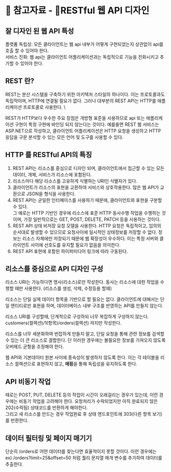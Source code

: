 # 🔸 참고자료 - RESTful 웹 API 디자인

## 잘 디자인 된 웹 API 특성

플랫폼 독립성: 모든 클라이언트는 웹 api 내부가 어떻게 구현되었는지 상관없이  api를 호출 할 수 있어야 한다.\
서비스 진화: 웹 api는 클라이언트 어플리케이션과는 독립적으로 기능을  진화시키고 추가할 수 있어야 한다.

## REST 란?

REST는 분산 시스템을 구축하기 위한 아키텍처 스타일의 하나이다. 이는 프로토콜과도 독립적이며, HTTP에 연결될 필요가 없다. 그러나 대부분의 REST API는 HTTP를 애플리케이션 프로토콜로 사용한다. \


REST가 HTTP보다 우수한 주요 장점은 개방형 표준을 사용하므로 api 또는 애플리케이션 구현이 특정 구현에 바인딩 되지 않는다는 것이다. 예를들면 REST 웹 서비스는 ASP.NET으로 작성하고, 클라이언트 어플리케이션은 HTTP 요청을 생성하고 HTTP 응답을 구문 분석할 수 있는 모든 언어 및 도구를 사용할 수 있다.

## HTTP 를 RESTful API의 특징

1. REST API는 리소스를 중심으로 디자인 되며, 클라이언트에서 접근할 수 있는 모든 데이터, 개체, 서비스가 리소스에 포함된다.
2. 리소스마다 해당 리소스를 고유하게 식별하는 URI인 식별자가 있다.
3. 클라이언트가 리소스의 표현을 교환하여 서비스와 상호작용한다. 많은 웹 API가 교환으로 JSON을 형식을 사용한다.
4. REST API는 균일한 인터페이스를 사용하기 때문에, 클라이언트와 표현을 구분할 수 있다.\
   그 예로는 HTTP 기반인 경우에 리소스에 표준 HTTP 동사수행 작업을 수행하는 것이며, 가장 일반적으로는 GET, POST, DELETE, PATCH 등을 사용하는 것이다.
5. REST API 상태 비저장 요청 모델을 사용한다. HTTP 요청은 독립적이고, 임의의 순서대로 발생할 수 있으므로 요청사이에 일시적인 상태정보를 저장할 수 없다. 정보는 리소스 자체에만 저장되기 때문에 웹 확장성이 우수하다. 이는 특정 서버와 클라이언트 사이에 선호도를 유지할 필요가 없음을 의미한다.
6. REST API 표현에 포함된 하이퍼미디어 링크에 따라 구동된다.

## 리소스를 중심으로 API 디자인 구성

리소스 URI는 가능하다면 명사(리소스)로만 작성한다. 동사는 리소스에 대한 작업을 수행할 때만 사용한다. (리소스를 생성, 삭제, 수정등을 할때)

리소스는 단일 실제 데이터 항목을 기반으로 할 필요는 없다. 클라이언트에 대해서는 단일 엔티티로만 표현을 하며, 데이터베이스 내부 구조를 반영하는 API를 만들지 않는다.

리소스 URI를 구성할때, 단계적으로 구성하되 너무 복잡하게 구성하지 않는다.\
customers(컬렉션)/1(항목)/orders(컬렉션) 까지만 작성한다.

리소스를 너무 세분화하여 번잡하게 만들지 말고, 단일 요청을 통해 관련 정보를 검색할 수 있는 더 큰 리소스로 결합한다. 단 이러한 경우에는 불필요한 정보를 가져오지 않도록 오버헤드 균형을 조정해야 한다.

웹 API와 기본데이터 원본 사이에 종속성이 발생하지 않도록 한다. 이는  각 테이블을 리소스 컬렉션으로 표현하지 않고, **매핑**을 통해 독립성을 유지하도록 한다.

## API 비동기 작업

때로는 POST, PUT, DELETE 등의 작업이 시간이 오래걸리는 경우가 있는데, 이런 경우에는 비동기 작업을 고려해야 한다. 요청처리가 수락되었지만 아직 완료되지 않은 202(수락됨) 상태코드를 반환하게 해야한다.\
그리고 새 리소스를 만드는 경우 작업완료 후 상태 엔드포인트에 303(다른 항목 보기)를 반환한다.

## 데이터 필터링 및 페이지 매기기

단순히 /orders로 어떤 데이터를 찾는다면 효율적이지 못할 것이다. 이런 경우에는\
ex) /orders?limit=25\&offset=50 처럼 퀄리 문자열 매개 변수를 추가하여 데이터를 추출한다.

